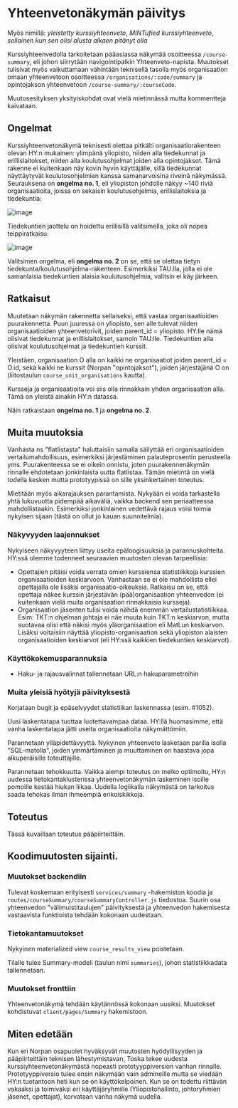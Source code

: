 # Yhteenvetonäkymän päivitys

Myös nimillä: _yleistetty kurssiyhteenveto_, _MINTufied kurssiyhteenveto_, _sellainen kun sen olisi alusta alkaen pitänyt olla_

Kurssiyhteenvedolla tarkoitetaan pääasiassa näkymää osoitteessa `/course-summary`, eli johon siirrytään navigointipalkin Yhteenveto-napista. Muutokset tulisivat myös vaikuttamaan vähintään teknisellä tasolla myös organisaation omaan yhteenvetoon osoitteessa `/organisations/:code/summary` ja opintojakson yhteenvetoon `/course-summary/:courseCode`.

Muutosesityksen yksityiskohdat ovat vielä mietinnässä mutta kommentteja kaivataan.

## Ongelmat

Kurssiyhteenvetonäkymä teknisesti olettaa pitkälti organisaatiorakenteen olevan HY:n mukainen: ylimpänä yliopisto, niiden alla tiedekunnat ja erillislaitokset, niiden alla koulutusohjelmat joiden alla opintojaksot. Tämä rakenne ei kuitenkaan näy kovin hyvin käyttäjälle, sillä tiedekunnat näyttäytyvät koulutosohjelmien kanssa samanarvoisina riveinä näkymässä. Seurauksena on **ongelma no. 1**, eli yliopiston johdolle näkyy ~140 riviä organisaatioita, joissa on sekaisin koulutusohjelmia, erillislaitoksia ja tiedekuntia:

![image](https://github.com/UniversityOfHelsinkiCS/palaute/assets/54055199/4e5d4cd9-1323-47a7-9e06-9015d202bc5e)

Tiedekuntien jaottelu on hoidettu erillisillä valitsimella, joka oli nopea teippiratkaisu:

![image](https://github.com/UniversityOfHelsinkiCS/palaute/assets/54055199/9378762d-b220-404b-bd18-fe82fd683680)

Valitsimen ongelma, eli **ongelma no. 2** on se, että se olettaa tietyn tiedekunta/koulutusohjelma-rakenteen. Esimerkiksi TAU:lla, jolla ei ole samanlaisia tiedekuntien alaisia koulutusohjelmia, valitsin ei käy järkeen.

## Ratkaisut

Muutetaan näkymän rakennetta sellaiseksi, että vastaa organisaatioiden puurakennetta. Puun juuressa on yliopisto, sen alle tulevat niiden organisaatioiden yhteenvetorivit, joiden parent_id = yliopisto. HY:lle nämä olisivat tiedekunnat ja erillislaitokset, samoin TAU:lle. Tiedekuntien alla olisivat koulutusohjelmat ja tiedekuntien kurssit.

Yleistäen, organisaation O alla on kaikki ne organisaatiot joiden parent_id = O.id, sekä kaikki ne kurssit (Norpan "opintojaksot"), joiden järjestäjänä O on (liitostaulun `course_unit_organisations` kautta).

Kursseja ja organisaatioita voi siis olla rinnakkain yhden organisaation alla. Tämä on yleistä ainakin HY:n datassa.

Näin ratkaistaan **ongelma no. 1** ja **ongelma no. 2**.

## Muita muutoksia

Vanhasta ns "flatlistasta" haluttaisiin samalla säilyttää eri organisaatioiden vertailumahdollisuus, esimerkiksi järjestäminen palauteprosentin perusteella yms. Puurakenteessa se ei oikein onnistu, joten puurakennenäkymän rinnalle ehdotetaan jonkinlaista uutta flatlistaa. Tämän mietintä on vielä todella kesken mutta prototyypissä on sille yksinkertainen toteutus.

Mietitään myös aikarajauksen parantamista. Nykyään ei voida tarkastella yhtä lukuvuotta pidempää aikaväliä, vaikka backend sen periaatteessa mahdollistaakin. Esimerkiksi jonkinlainen vedettävä rajaus voisi toimia nykyisen sijaan (tästä on ollut jo kauan suunnitelmia).

### Näkyvyyden laajennukset

Nykyiseen näkyvyyteen liittyy useita epäloogisuuksia ja parannuskohteita. HY:ssä olemme todenneet seuraavien muutosten olevan tarpeellisia:

- Opettajien pitäisi voida verrata omien kurssiensa statistiikkoja kurssien organisaatioiden keskiarvoon. Vanhastaan se ei ole mahdollista ellei opettajalla ole lisäksi organisaatio-oikeuksia. Ratkaisu on se, että opettaja näkee kurssin järjestävän (pää)organisaation yhteenvedon (ei kuitenkaan vielä muita organisaation rinnakkaisia kursseja).
- Organisaation jäsenten tulisi voida nähdä enemmän vertailustatistiikkaa. Esim: TKT:n ohjelman johtaja ei näe muuta kuin TKT:n keskiarvon, mutta suotavaa olisi että näkisi myös yläorganisaation eli MatLun keskiarvon. Lisäksi voitaisiin näyttää yliopisto-organisaation sekä yliopiston alaisten organisaatioiden keskiarvot (eli HY:ssä kaikkien tiedekuntien keskiarvot).

### Käyttökokemusparannuksia

- Haku- ja rajausvalinnat tallennetaan URL:n hakuparametreihin

### Muita yleisiä hyötyjä päivityksestä

Korjataan bugit ja epäselvyydet statistiikan laskennassa (esim. #1052).

Uusi laskentatapa tuottaa luotettavampaa dataa. HY:llä huomasimme, että vanha laskentatapa jätti useita organisaatioita näkymättömiin. 

Parannetaan ylläpidettävyyttä. Nykyinen yhteenveto lasketaan parilla isolla "SQL-matolla", joiden ymmärtäminen ja muuttaminen on haastava jopa alkuperäisille toteuttajille.

Parannetaan tehokkuutta. Vaikka aiempi toteutus on melko optimoitu, HY:n uudessa tietokantaklusterissa yhteenvetonäkymän laskeminen isoille pomoille kestää hiukan liikaa.
Uudella logiikalla näkymästä on tarkoitus saada tehokas ilman ihmeempiä erikoiskikkoja.

## Toteutus

Tässä kuvaillaan toteutus pääpiirteittäin.

## Koodimuutosten sijainti.

### Muutokset backendiin

Tulevat koskemaan erityisesti `services/summary` -hakemiston koodia ja `routes/courseSummary/courseSummaryController.js` tiedostoa. Suurin osa yhteenvedon "välimuistitaulujen" päivityksestä ja yhteenvedon hakemisesta vastaavista funktioista tehdään kokonaan uudestaan.

### Tietokantamuutokset

Nykyinen materialized view `course_results_view` poistetaan.

Tilalle tulee Summary-modeli (taulun nimi `summaries`), johon statistiikkadata tallennetaan. 

### Muutokset fronttiin

Yhteenvetonäkymä tehdään käytännössä kokonaan uusiksi. Muutokset kohdistuvat `client/pages/Summary` hakemistoon.

## Miten edetään

Kun eri Norpan osapuolet hyväksyvät muutosten hyödyllisyyden ja pääpiirteittäin teknisen lähestymistavan, Toska tekee uudesta kurssiyhteenvetonäkymästä nopeasti prototyyppiversion vanhan rinnalle. Prototyyppiversio tulee ensin näkymään vain admineille mutta se viedään HY:n tuotantoon heti kun se on käyttökelpoinen. Kun se on todettu riittävän vakaaksi ja toimivaksi eri käyttäjäryhmille (Yliopistohallinto, johtoryhmien jäsenet, opettajat), korvataan vanha näkymä uudella.
